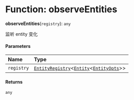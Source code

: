 # Function: observeEntities

**observeEntities**(`registry`): `any`

监听 entity 变化

#### Parameters

| Name | Type |
| :------ | :------ |
| `registry` | [`EntityRegistry`](/auto-docs/core/interfaces/EntityRegistry.md)<[`Entity`](/auto-docs/core/classes/Entity-1.md)<[`EntityOpts`](/auto-docs/core/interfaces/EntityOpts.md)>> |

#### Returns

`any`
